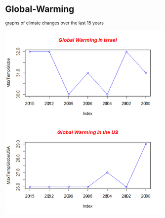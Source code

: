 # Global-Warming
graphs of climate changes over the last 15 years






![alt tag](PlotGlobalWarmingIL.png)
![alt tag](PlotGlobalWarmingUS.png)
